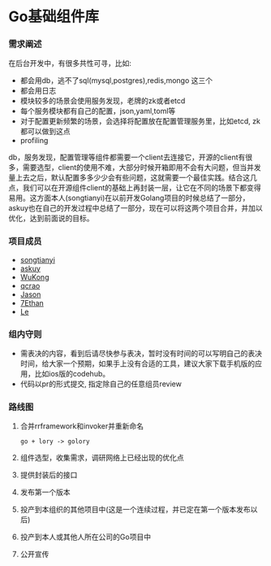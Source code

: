 # Go基础组件库

### 需求阐述

在后台开发中，有很多共性可寻，比如:

* 都会用db，逃不了sql(mysql,postgres),redis,mongo 这三个
* 都会用日志
* 模块较多的场景会使用服务发现，老牌的zk或者etcd
* 每个服务模块都有自己的配置，json,yaml,toml等
* 对于配置更新频繁的场景，会选择将配置放在配置管理服务里，比如etcd, zk都可以做到这点
* profiling

db，服务发现，配置管理等组件都需要一个client去连接它，开源的client有很多，需要选型，client的使用不难，大部分时候开箱即用不会有大问题，但当并发量上去之后，默认配置多多少少会有些问题，这就需要一个最佳实践。结合这几点，我们可以在开源组件client的基础上再封装一层，让它在不同的场景下都变得易用。这方面本人(songtianyi)在以前开发Golang项目的时候总结了一部分，askuy也在自己的开发过程中总结了一部分，现在可以将这两个项目合并，并加以优化，达到前面说的目标。

### 项目成员

- [songtianyi](https://github.com/songtianyi) 
- [askuy](https://github.com/askuy) 
- [WuKong](https://github.com/qi19901212) 
- [qcrao](https://github.com/qcrao)
- [Jason](https://github.com/XiaoZhangJian)
- [7Ethan](https://github.com/7Ethan)
- [Le](https://github.com/angeletlsf)

### 组内守则

* 需表决的内容，看到后请尽快参与表决，暂时没有时间的可以写明自己的表决时间，给大家一个预期，如果手上没有合适的工具，建议大家下载手机版的应用，比如ios版的codehub。
* 代码以pr的形式提交, 指定除自己的任意组员review

### 路线图

1. 合并rrframework和invoker并重新命名

   `go + lory -> golory`

2. 组件选型，收集需求，调研网络上已经出现的优化点

3. 提供封装后的接口 

4. 发布第一个版本

5. 投产到本组织的其他项目中(这是一个连续过程，并已定在第一个版本发布以后)

6. 投产到本人或其他人所在公司的Go项目中

7. 公开宣传



